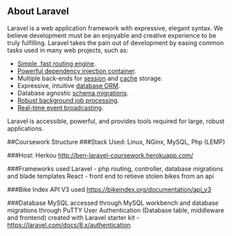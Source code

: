 ## About Laravel

Laravel is a web application framework with expressive, elegant syntax. We believe development must be an enjoyable and creative experience to be truly fulfilling. Laravel takes the pain out of development by easing common tasks used in many web projects, such as:

- [Simple, fast routing engine](https://laravel.com/docs/routing).
- [Powerful dependency injection container](https://laravel.com/docs/container).
- Multiple back-ends for [session](https://laravel.com/docs/session) and [cache](https://laravel.com/docs/cache) storage.
- Expressive, intuitive [database ORM](https://laravel.com/docs/eloquent).
- Database agnostic [schema migrations](https://laravel.com/docs/migrations).
- [Robust background job processing](https://laravel.com/docs/queues).
- [Real-time event broadcasting](https://laravel.com/docs/broadcasting).

Laravel is accessible, powerful, and provides tools required for large, robust applications.

##Coursework Structure
###Stack Used:
Linux, NGinx, MySQL, Php (LEMP)

###Host:
Herkou
http://ben-laravel-coursework.herokuapp.com/

###Frameworks used
Laravel - php routing, controller, database migrations and blade templates
React - front end to retieve stolen bikes from an api

###Bike Index API V3 used
https://bikeindex.org/documentation/api_v3

###Database
MySQL accessed through MySQL workbench and database migrations through PuTTY
User Authentication (Database table, middleware and frontend) created with Laravel starter kit - https://laravel.com/docs/8.x/authentication
